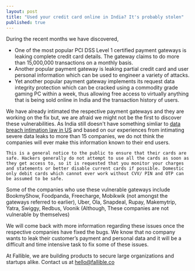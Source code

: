 ```yaml
---
layout: post
title: "Used your credit card online in India? It's probably stolen"
published: true
---
```




During the recent months we have discovered,

* One of the most popular PCI DSS Level 1 certified payment gateways is leaking complete credit card details. The gateway claims to do more than 15,000,000 transactions on a monthly basis.
* Another popular payment gateway is leaking partial credit card and user personal information which can be used to engineer a variety of attacks. 
* Yet another popular payment gateway implements its request data integrity protection which can be cracked using a commodity grade gaming PC within a week, thus allowing free access to virtually anything that is being sold online in India and the transaction history of users.

We have already intimated the respective payment gateways and they are working on the fix but, we are afraid we might not be the first to discover these vulnerabilities. As India still doesn't have something simliar to [data breach intimation law in US](https://www.whitehouse.gov/sites/default/files/omb/legislative/letters/updated-data-breach-notification.pdf) and based on our experiences from intimating severe data leaks to more than 15 companies, we do not think the companies will ever make this information known to their end users.

```This is a general notice to the public to ensure that their cards are safe. Hackers generally do not attempt to use all the cards as soon as they get access to, so it is requested that you monitor your charges and statements or better disable current cards if possible. Domestic only debit cards which cannot ever work without CVV/ PIN and OTP can be assumed to be safe.```

Some of the companies who use these vulnerable gateways include BookmyShow, Foodpanda, Freecharge, Mobikwik (not amongst the gateways referred to earlier), Uber, Ola, Snapdeal, Rupay, Makemytrip, Yatra, Swiggy, Redbus, Voonik (Although, These companies are not vulnerable by themselves)

We will come back with more information regarding these issues once the respective companies have fixed the bugs. We know that no company wants to leak their customer’s payment and personal data and it will be a difficult and time intensive task to fix some of these issues.

At Fallible, we are building products to secure large organizations and startups alike. Contact us at [hello@fallible.co](mailto:hello@fallible.co)
